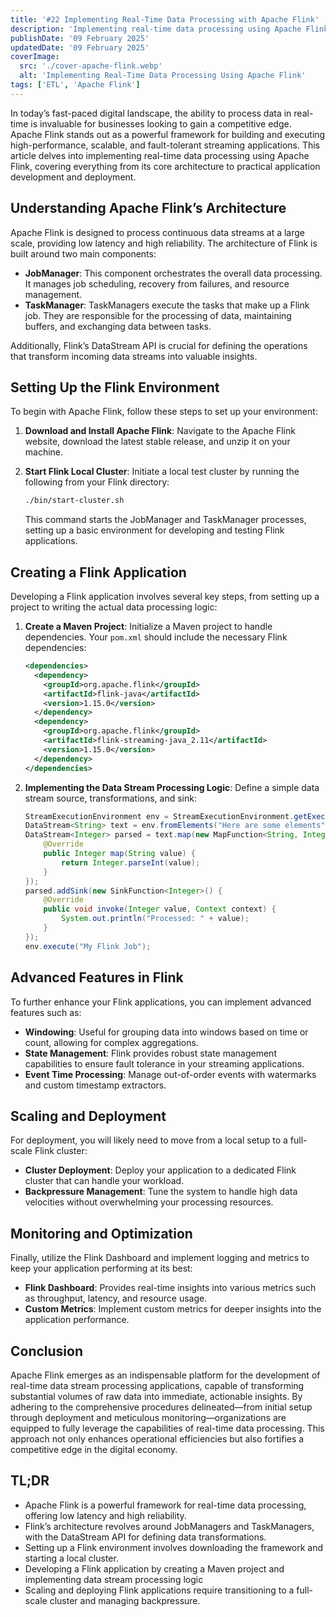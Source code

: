 ```yaml
---
title: '#22 Implementing Real-Time Data Processing with Apache Flink'
description: 'Implementing real-time data processing using Apache Flink.'
publishDate: '09 February 2025'
updatedDate: '09 February 2025'
coverImage:
  src: './cover-apache-flink.webp'
  alt: 'Implementing Real-Time Data Processing Using Apache Flink'
tags: ['ETL', 'Apache Flink']
---
```


In today’s fast-paced digital landscape, the ability to process data in real-time is invaluable for businesses looking to gain a competitive edge. Apache Flink stands out as a powerful framework for building and executing high-performance, scalable, and fault-tolerant streaming applications. This article delves into implementing real-time data processing using Apache Flink, covering everything from its core architecture to practical application development and deployment.

## Understanding Apache Flink’s Architecture

Apache Flink is designed to process continuous data streams at a large scale, providing low latency and high reliability. The architecture of Flink is built around two main components:

- **JobManager**: This component orchestrates the overall data processing. It manages job scheduling, recovery from failures, and resource management.
- **TaskManager**: TaskManagers execute the tasks that make up a Flink job. They are responsible for the processing of data, maintaining buffers, and exchanging data between tasks.

Additionally, Flink’s DataStream API is crucial for defining the operations that transform incoming data streams into valuable insights.

## Setting Up the Flink Environment

To begin with Apache Flink, follow these steps to set up your environment:

1. **Download and Install Apache Flink**: Navigate to the Apache Flink website, download the latest stable release, and unzip it on your machine.
2. **Start Flink Local Cluster**: Initiate a local test cluster by running the following from your Flink directory:

   ```bash
   ./bin/start-cluster.sh
   ```

   This command starts the JobManager and TaskManager processes, setting up a basic environment for developing and testing Flink applications.

## Creating a Flink Application

Developing a Flink application involves several key steps, from setting up a project to writing the actual data processing logic:

1. **Create a Maven Project**: Initialize a Maven project to handle dependencies. Your `pom.xml` should include the necessary Flink dependencies:

   ```xml
   <dependencies>
     <dependency>
       <groupId>org.apache.flink</groupId>
       <artifactId>flink-java</artifactId>
       <version>1.15.0</version>
     </dependency>
     <dependency>
       <groupId>org.apache.flink</groupId>
       <artifactId>flink-streaming-java_2.11</artifactId>
       <version>1.15.0</version>
     </dependency>
   </dependencies>
   ```

2. **Implementing the Data Stream Processing Logic**: Define a simple data stream source, transformations, and sink:

   ```java
   StreamExecutionEnvironment env = StreamExecutionEnvironment.getExecutionEnvironment();
   DataStream<String> text = env.fromElements("Here are some elements");
   DataStream<Integer> parsed = text.map(new MapFunction<String, Integer>() {
       @Override
       public Integer map(String value) {
           return Integer.parseInt(value);
       }
   });
   parsed.addSink(new SinkFunction<Integer>() {
       @Override
       public void invoke(Integer value, Context context) {
           System.out.println("Processed: " + value);
       }
   });
   env.execute("My Flink Job");
   ```

## Advanced Features in Flink

To further enhance your Flink applications, you can implement advanced features such as:

- **Windowing**: Useful for grouping data into windows based on time or count, allowing for complex aggregations.
- **State Management**: Flink provides robust state management capabilities to ensure fault tolerance in your streaming applications.
- **Event Time Processing**: Manage out-of-order events with watermarks and custom timestamp extractors.

## Scaling and Deployment

For deployment, you will likely need to move from a local setup to a full-scale Flink cluster:

- **Cluster Deployment**: Deploy your application to a dedicated Flink cluster that can handle your workload.
- **Backpressure Management**: Tune the system to handle high data velocities without overwhelming your processing resources.

## Monitoring and Optimization

Finally, utilize the Flink Dashboard and implement logging and metrics to keep your application performing at its best:

- **Flink Dashboard**: Provides real-time insights into various metrics such as throughput, latency, and resource usage.
- **Custom Metrics**: Implement custom metrics for deeper insights into the application performance.

## Conclusion

Apache Flink emerges as an indispensable platform for the development of real-time data stream processing applications, capable of transforming substantial volumes of raw data into immediate, actionable insights. By adhering to the comprehensive procedures delineated—from initial setup through deployment and meticulous monitoring—organizations are equipped to fully leverage the capabilities of real-time data processing. This approach not only enhances operational efficiencies but also fortifies a competitive edge in the digital economy.

## TL;DR

- Apache Flink is a powerful framework for real-time data processing, offering low latency and high reliability.
- Flink’s architecture revolves around JobManagers and TaskManagers, with the DataStream API for defining data transformations.
- Setting up a Flink environment involves downloading the framework and starting a local cluster.
- Developing a Flink application by creating a Maven project and implementing data stream processing logic
- Scaling and deploying Flink applications require transitioning to a full-scale cluster and managing backpressure.
